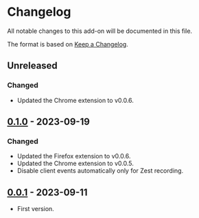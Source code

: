 # Changelog
All notable changes to this add-on will be documented in this file.

The format is based on [Keep a Changelog](https://keepachangelog.com/en/1.0.0/).

## Unreleased

### Changed
- Updated the Chrome extension to v0.0.6.

## [0.1.0] - 2023-09-19

### Changed
- Updated the Firefox extension to v0.0.6.
- Updated the Chrome extension to v0.0.5.
- Disable client events automatically only for Zest recording.

## [0.0.1] - 2023-09-11

- First version.

[0.1.0]: https://github.com/zaproxy/zap-extensions/releases/client-v0.1.0
[0.0.1]: https://github.com/zaproxy/zap-extensions/releases/client-v0.0.1
